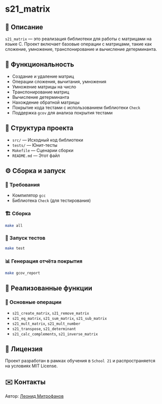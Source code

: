 # s21_matrix

## 📌 Описание
`s21_matrix` — это реализация библиотеки для работы с матрицами на языке C. Проект включает базовые операции с матрицами, такие как сложение, умножение, транспонирование и вычисление детерминанта.

## 🚀 Функциональность
- Создание и удаление матриц
- Операции сложения, вычитания, умножения
- Умножение матрицы на число
- Транспонирование матриц
- Вычисление детерминанта
- Нахождение обратной матрицы
- Покрытие кода тестами с использованием библиотеки `Check`
- Поддержка `gcov` для анализа покрытия тестами

## 📂 Структура проекта
- `src/` — Исходный код библиотеки
- `tests/` — Юнит-тесты
- `Makefile` — Сценарии сборки
- `README.md` — Этот файл

## ⚙️ Сборка и запуск

### 🔧 Требования
- Компилятор `gcc`
- Библиотека `Check` (для тестирования)

### 🏗 Сборка
```sh
make all
```

### 🧪 Запуск тестов
```sh
make test
```

### 📊 Генерация отчёта покрытия
```sh
make gcov_report
```

## 📜 Реализованные функции

### 🔹 Основные операции
- `s21_create_matrix`, `s21_remove_matrix`
- `s21_eq_matrix`, `s21_sum_matrix`, `s21_sub_matrix`
- `s21_mult_matrix`, `s21_mult_number`
- `s21_transpose`, `s21_determinant`
- `s21_calc_complements`, `s21_inverse_matrix`

## 📜 Лицензия
Проект разработан в рамках обучения в `School 21` и распространяется на условиях MIT License.

## ✉️ Контакты
Автор: [Леонид Митрофанов](https://github.com/LeonidMitrofanov)